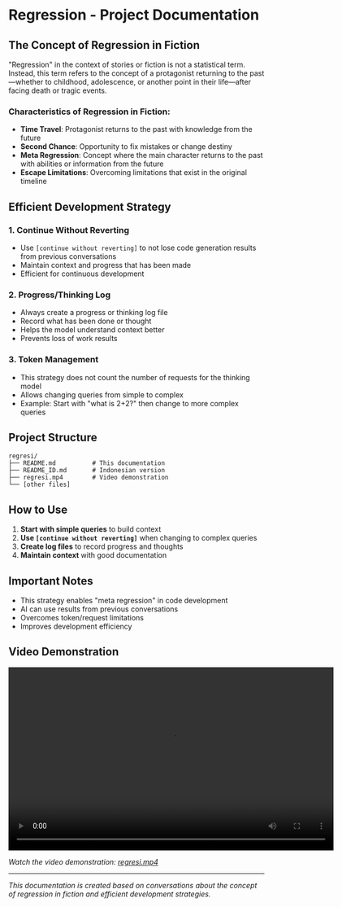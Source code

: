 # Regression - Project Documentation

## The Concept of Regression in Fiction

"Regression" in the context of stories or fiction is not a statistical term. Instead, this term refers to the concept of a protagonist returning to the past—whether to childhood, adolescence, or another point in their life—after facing death or tragic events.

### Characteristics of Regression in Fiction:

- **Time Travel**: Protagonist returns to the past with knowledge from the future
- **Second Chance**: Opportunity to fix mistakes or change destiny
- **Meta Regression**: Concept where the main character returns to the past with abilities or information from the future
- **Escape Limitations**: Overcoming limitations that exist in the original timeline

## Efficient Development Strategy

### 1. Continue Without Reverting

- Use `[continue without reverting]` to not lose code generation results from previous conversations
- Maintain context and progress that has been made
- Efficient for continuous development

### 2. Progress/Thinking Log

- Always create a progress or thinking log file
- Record what has been done or thought
- Helps the model understand context better
- Prevents loss of work results

### 3. Token Management

- This strategy does not count the number of requests for the thinking model
- Allows changing queries from simple to complex
- Example: Start with "what is 2+2?" then change to more complex queries

## Project Structure

```
regresi/
├── README.md          # This documentation
├── README_ID.md       # Indonesian version
├── regresi.mp4        # Video demonstration
└── [other files]
```

## How to Use

1. **Start with simple queries** to build context
2. **Use `[continue without reverting]`** when changing to complex queries
3. **Create log files** to record progress and thoughts
4. **Maintain context** with good documentation

## Important Notes

- This strategy enables "meta regression" in code development
- AI can use results from previous conversations
- Overcomes token/request limitations
- Improves development efficiency

## Video Demonstration

<video width="640" height="360" controls>
  <source src="regresi.mp4" type="video/mp4">
  Your browser does not support the video tag.
</video>

_Watch the video demonstration: [regresi.mp4](regresi.mp4)_

---

_This documentation is created based on conversations about the concept of regression in fiction and efficient development strategies._
